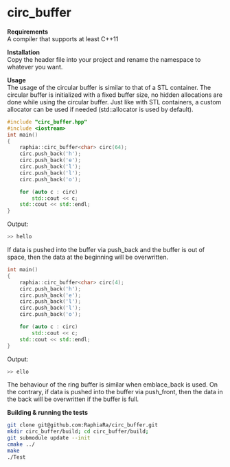 # circ_buffer
**Requirements**  
A compiler that supports at least C++11

**Installation**  
Copy the header file into your project and rename the namespace to whatever you want.

**Usage**  
The usage of the circular buffer is similar to that of a STL container.
The circular buffer is initialized with a fixed buffer size, no hidden allocations
are done while using the circular buffer. Just like with STL containers, a custom allocator can be used if needed (std::allocator is used by default).
```c++
#include "circ_buffer.hpp"
#include <iostream>
int main()
{
    raphia::circ_buffer<char> circ(64);
    circ.push_back('h');
    circ.push_back('e');
    circ.push_back('l');
    circ.push_back('l');
    circ.push_back('o');

    for (auto c : circ)
        std::cout << c;
    std::cout << std::endl;
}
```
Output:
```bash
>> hello
```

If data is pushed into the buffer via push_back and the buffer is out of space, then
the data at the beginning will be overwritten.

```c++
int main()
{
    raphia::circ_buffer<char> circ(4);
    circ.push_back('h');
    circ.push_back('e');
    circ.push_back('l');
    circ.push_back('l');
    circ.push_back('o');

    for (auto c : circ)
        std::cout << c;
    std::cout << std::endl;
}
```
Output:
```bash
>> ello
```
The behaviour of the ring buffer is similar when emblace_back is used.
On the contrary, if data is pushed into the buffer via push_front, then
the data in the back will be overwritten if the buffer is full.

**Building & running the tests**
```bash
git clone git@github.com:RaphiaRa/circ_buffer.git
mkdir circ_buffer/build; cd circ_buffer/build;
git submodule update --init
cmake ../
make
./Test
```

